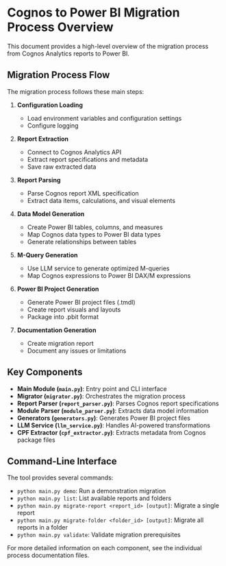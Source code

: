 # Cognos to Power BI Migration Process Overview

This document provides a high-level overview of the migration process from Cognos Analytics reports to Power BI.

## Migration Process Flow

The migration process follows these main steps:

1. **Configuration Loading**
   - Load environment variables and configuration settings
   - Configure logging

2. **Report Extraction**
   - Connect to Cognos Analytics API
   - Extract report specifications and metadata
   - Save raw extracted data

3. **Report Parsing**
   - Parse Cognos report XML specification
   - Extract data items, calculations, and visual elements

4. **Data Model Generation**
   - Create Power BI tables, columns, and measures
   - Map Cognos data types to Power BI data types
   - Generate relationships between tables

5. **M-Query Generation**
   - Use LLM service to generate optimized M-queries
   - Map Cognos expressions to Power BI DAX/M expressions

6. **Power BI Project Generation**
   - Generate Power BI project files (.tmdl)
   - Create report visuals and layouts
   - Package into .pbit format

7. **Documentation Generation**
   - Create migration report
   - Document any issues or limitations

## Key Components

- **Main Module (`main.py`)**: Entry point and CLI interface
- **Migrator (`migrator.py`)**: Orchestrates the migration process
- **Report Parser (`report_parser.py`)**: Parses Cognos report specifications
- **Module Parser (`module_parser.py`)**: Extracts data model information
- **Generators (`generators.py`)**: Generates Power BI project files
- **LLM Service (`llm_service.py`)**: Handles AI-powered transformations
- **CPF Extractor (`cpf_extractor.py`)**: Extracts metadata from Cognos package files

## Command-Line Interface

The tool provides several commands:

- `python main.py demo`: Run a demonstration migration
- `python main.py list`: List available reports and folders
- `python main.py migrate-report <report_id> [output]`: Migrate a single report
- `python main.py migrate-folder <folder_id> [output]`: Migrate all reports in a folder
- `python main.py validate`: Validate migration prerequisites

For more detailed information on each component, see the individual process documentation files.
